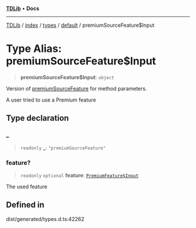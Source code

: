 [**TDLib**](../../../../../../README.md) • **Docs**

***

[TDLib](../../../../../../modules.md) / [index](../../../../../README.md) / [types](../../../README.md) / [default](../README.md) / premiumSourceFeature$Input

# Type Alias: premiumSourceFeature$Input

> **premiumSourceFeature$Input**: `object`

Version of [premiumSourceFeature](premiumSourceFeature.md) for method parameters.

A user tried to use a Premium feature

## Type declaration

### \_

> `readonly` **\_**: `"premiumSourceFeature"`

### feature?

> `readonly` `optional` **feature**: [`PremiumFeature$Input`](PremiumFeature$Input.md)

The used feature

## Defined in

dist/generated/types.d.ts:42262
